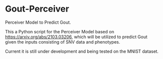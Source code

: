# Gout-Perceiver
Perceiver Model to Predict Gout.

This a Python script for the Perceiver Model based on https://arxiv.org/abs/2103.03206, which will be utilized to predict Gout given the inputs consisting of SNV data and phenotypes.

Current it is still under development and being tested on the MNIST dataset.
